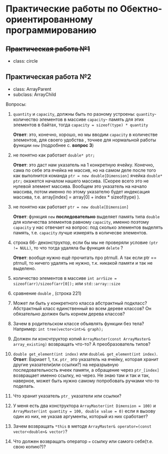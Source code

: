 # Практические работы по Обектно-ориентированному программированию

## ~~Практическая работа №1~~ 
- class: circle

## Практическая работа №2
- class: ArrayParent
- subclass: ArrayChild

Вопросы:
1. `quantity` и `capacity`, должны быть по разному устроены: `quantity`- количество элементов в массиве
   `capacity`- память для этих элементов в байтах, тогда `capacity = sizeof(type) * quantity` 
   
   **Ответ**: это, конечно, хорошо, но мы вводим  `capacity` в количестве элементов, для своего удобства , точнее для 
   нормальной работы функции `new` (подробнее с. **вопрос 3**)
 
2. не понятно как работает `double* ptr;`
   
   **Ответ**: это даст нам указатель на 1 конкретную ячейку. Конечно, сама по себе эта ячейка не массив, но на самом деле 
   после того как выполнится команда `ptr = new double[Dimension]` ячейка `double* ptr;` окажется началом нашего массива. (Скорее всего
   это не нулевой элемент массива. Вообщем это указатель на начало массива, потом именно по этому указателю будет индексация массива, т.е. 
   array\[index\] = array\[0\] + index * sizeof(type) ).
 
3. не понятно как работает `ptr = new double[Dimension]`
   
   **Ответ**: функция `new` **последовательно** выделяет память типа `double` для количества элементов равному `capacity`, именно поэтому `capacity`
   у нас отвечает на вопрос: под сколько элементов выделять память, т.е. `capacity` лучше измерять в количесве элементов.
 
4. строка 66- деконструктор, если бы мы не проверяли условие `(ptr != NULL)`, то что тогда удаляла бы функция `delete` ?

   **Ответ**: вообще нужно ещё прочитать про ptrnull. А так если ptr == ptrnull, то ничего удалять не нужно, т.к. никакой памяти и так не выделено.  

5. количество элементов в массиве `int arrSize = sizeof(arr)/sizeof(arr[0]);` или `std::array::size` 

6. сравнение `double` , (строка 221)

7. Может ли быть у конкретного класса абстрактный подкласс? Абстрактный класс единственный во всем дереве классов? Он обязательно должен быть корнем дерева классов?

8. Зачем в родительском классе объявлять функции без тела? Например:
   `int tree(vector<int>& graph);`

9. Должен ли консчтруктор копий `ArrayMaster(const ArrayMaster& array_existing)` возвращать что-то? А преобразователь типов? 

10. `double get_element(int index)` или `double& get_element(int index)`.
    **Ответ**: Вариает 1, т.к. `ptr_` это указатель на ячейку, которая хранит другие указатели(или ссылки?) на неразрывную последовательность ячеек памяти, а обращение через `ptr_[index]` возвращает именно ссылку, но через. Не знаю там и так и так, наверное, может быть нужно самому попробовать ручками что-то поделать.

11. Что хранит указатель `ptr_` указатели или ссылки?

12. У меня есть два конструктора `ArrayMaster(int Dimension = 100)` и `ArrayMaster(int quantity = 100, double value = 0)` если я вызову один из них, не указав аргументы, который из них сработает?

13. Зачем возвращать `*this` в методе `ArrayMaster& operator=(const vector<double>& vector)`?

14. Что должен возвращать оператор `=` ссылку или самого себя(т.е. свою копию?)?
